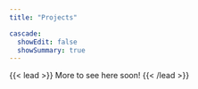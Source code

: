 ```yaml
---
title: "Projects"

cascade:
  showEdit: false
  showSummary: true
---
```


{{< lead >}} More to see here soon! {{< /lead >}}